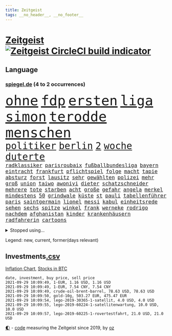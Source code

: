 ```yaml
---
title: Zeitgeist
tags: __no_header__, __no_footer__
---
```


# [Zeitgeist](https://oliz.io/zeitgeist/) [![Zeitgeist CircleCI build indicator](https://circleci.com/gh/ooz/zeitgeist.svg?style=shield)](https://circleci.com/gh/ooz/zeitgeist)

## Language

<h3><a href="https://www.spiegel.de" target="_blank">spiegel.de</a> (4 to 2 occurrences)</h3>
<p style="font-family:monospace">
<span style="font-size:32pt"><a href="news_links.html#ohne" class="current">ohne</a></span>
<span style="font-size:32pt"><a href="news_links.html#fdp" class="current">fdp</a></span>
<span style="font-size:32pt"><a href="news_links.html#ersten" class="current">ersten</a></span>
<span style="font-size:32pt"><a href="news_links.html#liga" class="current">liga</a></span>
<span style="font-size:32pt"><a href="news_links.html#simon" class="current">simon</a></span>
<span style="font-size:32pt"><a href="news_links.html#terodde" class="current">terodde</a></span>
<span style="font-size:32pt"><a href="news_links.html#menschen" class="current">menschen</a></span>
<br>
<span style="font-size:22pt"><a href="news_links.html#politiker" class="current">politiker</a></span>
<span style="font-size:22pt"><a href="news_links.html#berlin" class="current">berlin</a></span>
<span style="font-size:22pt"><a href="news_links.html#2" class="current">2</a></span>
<span style="font-size:22pt"><a href="news_links.html#woche" class="current">woche</a></span>
<span style="font-size:22pt"><a href="news_links.html#duterte" class="current">duterte</a></span>
<br>
<span style="font-size:12pt"><a href="news_links.html#radklassiker" class="new">radklassiker</a></span>
<span style="font-size:12pt"><a href="news_links.html#parisroubaix" class="new">parisroubaix</a></span>
<span style="font-size:12pt"><a href="news_links.html#fußballbundesliga" class="current">fußballbundesliga</a></span>
<span style="font-size:12pt"><a href="news_links.html#bayern" class="current">bayern</a></span>
<span style="font-size:12pt"><a href="news_links.html#eintracht" class="current">eintracht</a></span>
<span style="font-size:12pt"><a href="news_links.html#frankfurt" class="current">frankfurt</a></span>
<span style="font-size:12pt"><a href="news_links.html#pflichtspiel" class="new">pflichtspiel</a></span>
<span style="font-size:12pt"><a href="news_links.html#folge" class="current">folge</a></span>
<span style="font-size:12pt"><a href="news_links.html#macht" class="current">macht</a></span>
<span style="font-size:12pt"><a href="news_links.html#tapie" class="new">tapie</a></span>
<span style="font-size:12pt"><a href="news_links.html#absturz" class="current">absturz</a></span>
<span style="font-size:12pt"><a href="news_links.html#forst" class="current">forst</a></span>
<span style="font-size:12pt"><a href="news_links.html#lausitz" class="new">lausitz</a></span>
<span style="font-size:12pt"><a href="news_links.html#sehr" class="current">sehr</a></span>
<span style="font-size:12pt"><a href="news_links.html#gewählten" class="new">gewählten</a></span>
<span style="font-size:12pt"><a href="news_links.html#polizei" class="current">polizei</a></span>
<span style="font-size:12pt"><a href="news_links.html#mehr" class="current">mehr</a></span>
<span style="font-size:12pt"><a href="news_links.html#groß" class="current">groß</a></span>
<span style="font-size:12pt"><a href="news_links.html#union" class="current">union</a></span>
<span style="font-size:12pt"><a href="news_links.html#taiwo" class="new">taiwo</a></span>
<span style="font-size:12pt"><a href="news_links.html#awoniyi" class="new">awoniyi</a></span>
<span style="font-size:12pt"><a href="news_links.html#dieter" class="current">dieter</a></span>
<span style="font-size:12pt"><a href="news_links.html#schatzschneider" class="new">schatzschneider</a></span>
<span style="font-size:12pt"><a href="news_links.html#mehrere" class="current">mehrere</a></span>
<span style="font-size:12pt"><a href="news_links.html#tote" class="current">tote</a></span>
<span style="font-size:12pt"><a href="news_links.html#starben" class="current">starben</a></span>
<span style="font-size:12pt"><a href="news_links.html#acht" class="current">acht</a></span>
<span style="font-size:12pt"><a href="news_links.html#große" class="current">große</a></span>
<span style="font-size:12pt"><a href="news_links.html#gefahr" class="current">gefahr</a></span>
<span style="font-size:12pt"><a href="news_links.html#angela" class="current">angela</a></span>
<span style="font-size:12pt"><a href="news_links.html#merkel" class="current">merkel</a></span>
<span style="font-size:12pt"><a href="news_links.html#mindestens" class="current">mindestens</a></span>
<span style="font-size:12pt"><a href="news_links.html#50" class="current">50</a></span>
<span style="font-size:12pt"><a href="news_links.html#grindwale" class="new">grindwale</a></span>
<span style="font-size:12pt"><a href="news_links.html#küste" class="current">küste</a></span>
<span style="font-size:12pt"><a href="news_links.html#st" class="current">st</a></span>
<span style="font-size:12pt"><a href="news_links.html#pauli" class="current">pauli</a></span>
<span style="font-size:12pt"><a href="news_links.html#tabellenführer" class="current">tabellenführer</a></span>
<span style="font-size:12pt"><a href="news_links.html#paris" class="current">paris</a></span>
<span style="font-size:12pt"><a href="news_links.html#saintgermain" class="current">saintgermain</a></span>
<span style="font-size:12pt"><a href="news_links.html#lionel" class="current">lionel</a></span>
<span style="font-size:12pt"><a href="news_links.html#messi" class="current">messi</a></span>
<span style="font-size:12pt"><a href="news_links.html#kabul" class="current">kabul</a></span>
<span style="font-size:12pt"><a href="news_links.html#einheitsrede" class="new">einheitsrede</a></span>
<span style="font-size:12pt"><a href="news_links.html#sehen" class="current">sehen</a></span>
<span style="font-size:12pt"><a href="news_links.html#sechs" class="current">sechs</a></span>
<span style="font-size:12pt"><a href="news_links.html#spitze" class="current">spitze</a></span>
<span style="font-size:12pt"><a href="news_links.html#winkel" class="new">winkel</a></span>
<span style="font-size:12pt"><a href="news_links.html#frank" class="current">frank</a></span>
<span style="font-size:12pt"><a href="news_links.html#werneke" class="new">werneke</a></span>
<span style="font-size:12pt"><a href="news_links.html#rodrigo" class="current">rodrigo</a></span>
<span style="font-size:12pt"><a href="news_links.html#nachdem" class="current">nachdem</a></span>
<span style="font-size:12pt"><a href="news_links.html#afghanistan" class="current">afghanistan</a></span>
<span style="font-size:12pt"><a href="news_links.html#kinder" class="current">kinder</a></span>
<span style="font-size:12pt"><a href="news_links.html#krankenhäusern" class="current">krankenhäusern</a></span>
<span style="font-size:12pt"><a href="news_links.html#radfahrerin" class="new">radfahrerin</a></span>
<span style="font-size:12pt"><a href="news_links.html#cartoons" class="current">cartoons</a></span>
</p>
<details>
<summary>Stopped using...</summary>
<p class="former" style="font-size:12pt">
andrea(347) weiten(347) wütet(347) wechsel(346) aufmerksamkeit(345) bildungsministerin(345) dienst(345) entdeckte(345) ersatz(345) korrigiert(345) locker(345) echte(344) kapitän(344) runter(344) sogenannte(344) sportdirektor(344) ankunft(343) badenwürttembergs(343) folgt(343) geschäft(343) illegale(343) joachim(343) kriminelle(343) kurzfristig(343) moderne(343) schülern(343) seitdem(343) unrecht(343) bars(342) benennt(342) diskutieren(342) fahrzeug(342) fühlt(342) gefüllt(342) radfahrer(342) reduziert(342) senken(342) vergangene(342) 8000(341) attackieren(341) beschreibt(341) betrugs(341) charlie(341) coronahilfen(341) erlitten(341) fallzahlen(341) infektionen(341) kampagne(341) notfalls(341) pferd(341) regen(341) stil(341) verhängen(341) verlust(341) zuhause(341) 2016(340) beamter(340) benjamin(340) beweisen(340) finanzaufsicht(340) france(340) glimpflich(340) intensivbetten(340) leere(340) leiten(340) menge(340) veränderte(340) wunsch(340) bahnhof(339) bar(339) entlastet(339) geboten(339) gehalten(339) hans(339) israelische(339) konzernchef(339) schadet(339) verbreitung(339) überlebte(339) 99(338) coronazahlen(338) erhielt(338) gelsenkirchen(338) konfrontiert(338) länge(338) nahen(338) patrick(338) schnee(338) schulze(338) stürmer(338) suchte(338) vorstand(338) wirken(338) ärgert(338) 5(337) altmaier(337) ausgeschieden(337) bill(337) dreimal(337) eindämmen(337) entsprechende(337) giftanschlag(337) gleichberechtigung(337) islamischen(337) lockdowns(337) metern(337) quote(337) scheidende(337) spaniens(337) stanley(337) swetlana(337) theater(337) ankündigung(336) behandlung(336) christine(336) durchsuchungen(336) elisabeth(336) fahrrad(336) islamischer(336) jüdische(336) lukas(336) minute(336) plus(336) rückt(336) tichanowskaja(336) wales(336) wälder(336) öl(336) bildungsforscher(335) einzig(335) entkommen(335) froh(335) geprüft(335) ifoindex(335) langen(335) letzter(335) ludwig(335) sicherte(335) standort(335) unterzeichnet(335) viren(335) feuerwehrleute(334) meiner(334) meldete(334) metropolen(334) nancy(334) pocht(334) studieren(334) absage(333) geflogen(333) grundschüler(333) jury(333) kollege(333) löw(333) mancherorts(333) treten(333) verfolgt(333) wissenschaft(333) eigentümer(332) fernen(332) großeinsatz(332) m(332) schwindet(332) vorsprung(332) weltwirtschaft(332) 81(331) coronapolitik(331) feiertagen(331) flüchtlingen(331) manuel(331) rechtsaußen(331) verabreicht(331) verschwand(331) zimmer(331) 180(330) brachen(330) ecken(330) geschäftsführer(330) leipzigs(330) netanyahu(330) verbessert(330) verstärken(330) vorgaben(330) zustimmung(330) bewährungsstrafe(329) drastischen(329) gesprengt(329) toter(329) verteilung(329) wochenüberblick(329) zucker(329) abgebrochen(328) dahintersteckt(328) karte(328) lambrecht(328) sinn(328) verantwortlichen(328) weltrekord(328) durcheinander(327) ereignisse(327) richtet(327) stieß(327) william(327) 13jähriger(326) coronaerkrankung(326) erfindung(326) gesamten(326) robin(326) monats(325) autobranche(324) brandstiftung(324) bushido(324) düstere(324) herzen(324) hob(324) inhalte(324) königin(324) streitet(324) behaupten(323) küstenwache(323) abgewiesen(322) amtsgericht(322) schlappe(322) varianten(322) 55(321) abkehr(321) alarmiert(321) empfängt(321) sportlerinnen(321) zweites(321) berühmten(320) bob(320) kassel(320) karin(319) spaltet(319) umgebung(319) ausrüstung(318) bundes(318) gewinn(318) niedrigere(318) ordnung(318) präsenzunterricht(318) rollt(318) antrag(317) beteiligen(317) bruce(317) dfbpokal(317) nasa(317) riesig(317) abseits(316) brandenburger(316) rose(316) terrorismus(316) whatsapp(316) 82(315) aufgestellt(315) aufhalten(315) fortuna(315) hohem(315) schulschließungen(315) trauert(315) erstickt(314) familienministerin(314) fliegt(314) krebs(314) rettung(314) betrogen(313) pushbacks(313) risikogruppen(313) handy(312) km/h(312) menschenrechtsverletzungen(312) philosoph(312) titelverteidiger(312) kinderpornografie(311) mutationen(311) warfen(311) gelandet(310) arbeitslose(309) erzbistum(309) spahns(309) bundesnetzagentur(308) flughafens(308) halbiert(308) regierungserklärung(308) schock(308) wirbel(308) aktivist(307) minderjährigen(307) bundeswehrsoldaten(306) me(306) einschalten(305) mischung(305) nebenbei(305) cover(304) schalker(304) plötzlichen(302) reus(302) skizziert(302) boni(301) festhalten(301) katharina(301) klees(301) paartherapeutin(301) schade(301) fördern(300) geht's(300) vermieter(300) vorherrschaft(300) dr(299) dreharbeiten(299) präsidentschaft(299) günther(298) sammelte(298) schulz(298) drückt(297) sturms(297) beschaffung(296) grüner(296) schätzen(295) susanne(295) foto(293) offensichtlich(293) überfordert(293) existenz(291) betrieben(290) engen(289) coronaimpfstoffs(288) stellenabbau(288) vorsichtig(288) 56(287) rache(285) daheim(284) erleichtern(284) höhepunkt(284) schwimmen(283) drohung(282) vereins(282) wirtschaftsleistung(282) 85(278) coronaimpfzentrum(278) häuslicher(278) riesigen(277) würdigung(277) 34jährige(274) bestechung(274) entführt(273) bundeskabinett(272) freiheiten(272) rechter(272) impfdosis(267) abhilfe(266) würdigt(266) interviews(265) 13jährige(264) abgabe(264) brutalen(263) herrschaft(263) vorbehalte(263) rüstet(262) malaysia(261) pfleger(261) biontech/pfizer(260) gerammt(257) katzen(257) variante(256) partnerin(255) souveränität(254) coronavakzine(252) laufende(250) eingesperrt(249) außergewöhnlich(247) dürre(247) jener(245) blitz(243) gewinne(241) texte(241) 68(239) öffnet(235) technische(232) hennigwellsow(231) kreuzung(231) genießen(230) iv(230) zustimmen(230) coronainzidenzen(227) ingolstadt(227) afrikanische(225) erkämpft(225) coronamasken(222) gegeneinander(222) angemessene(221) schiebt(221) singen(218) estland(217) etappe(214) heutige(214) nationalpark(213) flüsse(211) traumberuf(210) zusammenbruch(206) herausfordern(205) soldatinnen(205) verteuert(204) chile(202) konkreten(202) trümmern(201) unzureichend(201) großbrand(200) echter(198) geschlossenen(198) beunruhigt(196) abbruch(195) belgier(195) g(195) linkenchefin(194) fassungslos(192) großmeister(190) krimi(190) verlaufen(190) oberverwaltungsgericht(188) unverständnis(188) lösten(187) lockte(185) ölkonzern(183) abgewehrt(182) beschreiben(181) gekippt(181) strebt(181) lucaapp(180) marvin(180) usgeheimdienste(179) verantwortliche(178) erledigt(176) szenarien(176) beileid(175) lacht(175) horrende(173) nationaler(173) baku(172) belgische(168) vettel(168) bosch(167) durchschnitt(167) drüber(166) koepfer(166) missglückten(166) besetzen(165) frontal(165) schafften(165) kürzester(164) passende(164) beleidigte(163) homophobe(163) rauf(163) teilzeit(163) wunde(163) kanzlerkandidatin(162) ken(162) aussprache(160) eigentore(160) mexikos(160) fahrlässiger(159) coronainzidenz(158) gucken(158) zoff(158) ostküste(157) rennstall(157) spürt(157) erdoğans(155) landesverband(155) standorten(155) unis(155) tabu(153) aufreger(151) abzuwenden(150) heiter(150) pomp(150) broadway(148) enthalten(148) frauenbundesliga(148) selbstmordattentäter(148) abbas(147) samoa(146) tunnel(146) nordamerika(145) erfülle(144) exverfassungsschutzchef(144) knappe(144) blutigen(143) regierungstruppen(143) werte(142) pflegen(141) lebensgefährliche(139) schädlichen(138) neukölln(137) reederei(137) sozialleistungen(137) weimarer(136) gegensatz(135) 1946(134) massachusetts(134) motorrad(134) poleposition(133) zweijähriges(133) todesfall(132) baerbocks(131) finales(130) transfer(130) genesene(129) vereine(129) albanien(128) bundeswehrhelfer(128) einzelfall(128) großfeuer(128) großkonzerne(128) auseinandersetzen(127) machtoptionen(127) square(126) lediglich(125) louisa(125) prix(125) ungerecht(125) 2013(124) vita(124) vize(124) bretagne(123) konflikten(123) bio(122) vorreiter(122) skateboarden(121) 41jährige(120) hofmann(120) schönheit(120) heimkehr(119) schwule(118) usverteidigungsministerium(117) fähre(115) seltenes(115) folgten(113) heizkosten(113) nachbesserungen(113) reicher(112) wachsenden(111) gewerkschafter(110) gewitter(109) nahostkonflikt(109) stärkere(109) betreiberfirma(108) zugeschlagen(108) erweitern(107) jamie(107) beschränkt(106) dorthin(106) peinlich(106) rundfahrt(106) vermieten(106) familienministerium(105) gesprungen(105) kommentieren(105) litten(105) solar(105) wessen(105) balkan(104) vertrauter(104) mangelhafter(103) überfielen(103) revolutionieren(102) vielfaches(102) usstreitkräfte(101) beleidigten(100) heimischen(100) teuerung(100) decke(99) shell(99) wettbewerbshüter(99) zerstörungen(99) arrangieren(98) getreten(98) ausreise(97) lahmlegen(97) arena(96) außergewöhnliches(96) menschenrechtsaktivistin(96) monaco(96) fünfjähriger(95) klettern(95) verräter(95) atomkraftwerk(94) my(94) pandemien(94) princess(94) unterschreibt(94) beschäftigung(93) künstlerische(92) comebackversuch(91) terroranschlägen(91) abrechnungsbetrug(90) ausgebremst(90) ewa(90) ideale(90) mafiosos(90) pajor(90) 14jährige(89) bachelet(89) gosens(89) gruppenphase(89) optisch(89) hunderttausenden(88) tool(88) visum(88) alzheimer(87) knochen(87) kohlschreiber(87) soweit(87) welterfolg(87) massengrab(86) schlächter(86) plage(85) stabilisieren(85) halbleitermangel(84) jemals(84) meiden(84) pendler(84) warburgbank(84) zitierte(84) brandanschläge(83) briefwechsel(83) gesänge(83) janeiro(83) regierungsbündnis(83) systeme(83) sätzen(83) unterdrücken(83) ansprechen(82) deutschebanktochter(82) gescheiterten(82) lloyd(82) starkregen(82) tragweite(82) unverändert(82) webber(82) bundespolizist(81) finde(81) linker(81) überzogene(81) aufgegangen(80) entsorgt(80) erdgeschoss(80) forderungskatalog(80) pizza(80) wahlkampfchef(80) begannen(79) kalifornischen(79) leichtverletzte(79) pflegebranche(79) aktienfonds(78) atalay(78) brannte(78) coronaursprung(78) ernste(78) hebel(78) pinar(78) südeuropa(78) ultrarechte(77) wale(77) überbrückungshilfe(77) abgerufen(76) auswärtige(76) zehnjährige(76) ansteckungsgefahr(75) bruchteil(75) höhn(75) luftschläge(75) mester(75) unterliegen(75) beeindruckende(74) grieche(74) hymne(74) sommerpause(74) behauptete(73) eingezogen(73) friedensnobelpreisträger(73) bahnt(72) fehlerhaft(72) riskante(72) trubel(72) besorgniserregend(71) börsenwert(71) rechenzentren(71) sehenswerten(71) standstreifen(71) verbesserungen(71) verlagern(71) 1963(70) blei(70) dfbnationalspieler(70) klubszene(70) sklaverei(70) tierleid(70) umweltgründen(70) vormundschaft(70) gerichtlich(69) kader(69) millionenentschädigung(69) pandabären(69) totschlag(69) uganda(69) gefährdeten(68) geurteilt(68) mind(68) tatsachen(68) yang(68) großraum(67) nachbarin(67) stockt(67) theory(67) ungerechte(67) willkür(67) 72(66) antrittsbesuch(66) existiert(66) neugeborene(66) stränden(66) warteten(66) zurückgelassen(66) primož(65) roglič(65) sätze(65) begnadigt(64) chefs(64) heim(64) minijobs(64) restriktive(64) süddeutschland(64) vertretungen(64) 24jährige(63) blasio(63) ginter(63) küssen(63) linkenfraktionschef(63) offensivspieler(63) wüten(63) ed(62) euroraum(62) hauseinsturz(62) nevada(62) bundeswehreinsatz(61) gräbern(61) lukaku(61) primoz(61) roglic(61) romelu(61) symptomen(61) wahlprogramme(61) wetterkatastrophen(61) bundesverkehrsminister(60) ridle(60) tagessieg(60) vermeintlicher(60) absurden(59) abwehrchef(59) auslöste(59) axel(59) blutspritzer(59) coco(59) doppelerfolg(59) frühes(59) gauff(59) glatte(59) gorillas(59) impfstoffproduktion(59) militärmaschine(59) murray(59) out(59) fläche(58) got(58) kolumnistin(58) sieglos(58) usstützpunkt(58) berechnen(57) emviertelfinale(57) podolski(57) selbstmordanschlag(57) steuerkonzept(57) wäldern(57) überfüllte(57) auslandspodcast(56) aussagekräftig(56) evakuierung(56) fühlte(56) gleitet(56) hassverbrechen(56) oberbürgermeisterin(56) scannen(56) bliebe(55) etappen(55) leblos(55) nerdige(55) slowene(55) ubahnstationen(55) 25jähriger(54) bedeutenden(54) charlottesville(54) gebauten(54) impfraten(54) strikten(54) umzug(54) usarmee(54) blind(53) brandballons(53) coop(53) daxkonzerne(53) hüfte(53) interstate(53) krachte(53) lebten(53) meiste(53) miliz(53) resolution(53) technischen(53) begeisterung(52) hafer(52) politt(52) seltsam(52) 36jährige(51) aufwendig(51) belästigungen(51) brillante(51) errichtet(51) sommerloch(51) zugesprochen(51) erzieherinnen(50) evakuierungen(50) schrecklich(50) unbestimmte(50) beatles(49) maps(49) sturzbäche(49) augsburger(48) stadions(48) wanderer(48) 14jähriger(47) außergewöhnliche(47) erkennbar(47) heißluftballon(47) hoteleinsturz(47) signalwirkung(47) gelaufen(46) herzlich(46) lax(46) uswahlrecht(46) angebots(45) anschlagsserie(45) crown(45) einsetzt(45) erftstadt(45) gebeutelt(45) halbleiter(45) katastrophenschutz(45) mads(45) quälen(45) transferticker(45) ahr(44) beinen(44) flutgebieten(44) freundeskreis(44) manch(44) paralympicssieger(44) rehm(44) rennstrecke(44) córdoba(43) hektar(43) holiday(43) juristischen(43) salz(43) spot(43) begründen(42) installiert(42) löbel(42) nikolas(42) abfall(41) beseitigen(41) erftstadtblessem(41) gags(41) milliardengeschäft(41) olympisch(41) schätzt(41) spa(41) badenbaden(40) iocpräsident(40) qualifiziert(40) kette(39) krisenmanagement(39) schwimmt(39) sinzig(39) besserwisserei(38) comedy(38) dirigentin(38) erfassung(38) flutkatastophe(38) goldmedaillen(38) leistungen(38) taekwondokämpferin(38) tu(38) vergebens(38) wahlkampfdebatte(38) weltstars(38) cdubundestagsabgeordneten(37) deiche(37) hinkt(37) norweger(37) rettungshubschrauber(37) verkaufte(37) abzugeben(36) aufsteigen(36) fukushima(36) moster(36) spezialteam(36) südfrankreich(36) wette(36) cell(35) donda(35) gärtner(35) kais(35) stromschlag(35) tunesier(35) vizepräsidentin(35) connor(34) lastenrad(34) broadcast(33) feuerwehrleuten(33) fußballerin(33) hilfeleistung(33) rtlmoderatorin(33) supermärkte(33) tvspot(33) usnotenbank(33) würdigen(33) algerier(32) eröffnungsfeier(32) lynchmord(32) querdenkerdemo(32) recklinghausen(32) atomwaffen(31) gladbacher(31) hauptsache(31) kuriosem(31) kurzsichtig(31) neffe(31) stonehenge(31) streitthemen(31) tierreich(31) verpatzt(31) weitspringer(31) gemeint(30) querdenkerdemonstration(30) bilanzen(29) nachträglich(29) niklas(29) pandazwillinge(29) rutscht(29) schrank(29) unterdrückung(29) whatsappnachrichten(29) 700(28) gekocht(28) moratorium(28) querdenkerprotesten(28) uniform(28) zutiefst(28) azzedine(27) binden(27) erging(27) feinstaub(27) griffin(27) lagab(27) sektor(27) trio(27) verließen(27) windstrom(27) wochenenden(27) zivile(27) ächzt(27) cunha(26) entkam(26) gerissen(26) industriegebiet(26) personalausweis(26) shady(26) vermietet(26) öffentlicher(26) fiskus(25) kalifornier(25) regnet(25) übereinstimmend(25) 70jährige(24) ibiza(24) polizeigewahrsam(24) schulstart(24) standorte(24) strafrechtliche(24) stralsund(24) usfirma(24) einspruch(23) geringsten(23) heinz(23) bezug(22) seth(22) toilettenpause(22) bekomme(21) lernte(21) like(21) rügen(21) 190(20) epidemische(20) existenzsorgen(20) kumpel(20) midyatli(20) stagniert(20) surfen(20) unübersichtlich(20) ausbildungsverträge(19) bahnvorstand(19) einschlug(19) fahrlässigen(19) fußballtrainer(19) warteschleife(19) werken(19) 15jährigen(18) demonstrierende(18) greifswald(18) speiseplan(18) achtet(17) freundinnen(17) muhammad(17) stone(17) vuelta(17) grünenfraktionschefin(16) knast(16) waldes(16) windschutzscheibe(16) denverclanstar(15) mobbingvorwürfe(15) verbrannt(15) verfallen(15) bobic(14) bundesligastart(14) datteln(14) elvis(14) hochfahren(14) hoffenheim(14) händen(14) taugen(14) uneingeschränkt(14) absicherung(13) autopilot(13) dreijährige(13) einbringen(13) klopp(13) schiffsstau(13) anzieht(12) dflchefin(12) evakuierungsflüge(12) gene(12) saisonauftakt(12) schicksale(12) sicherheitsexperte(12) topstürmer(12) verspürt(12) beschimpfen(11) druckmittel(11) erhöhter(11) freundliche(11) fünfmal(11) geleistet(11) talibanführer(11) verordnung(11)
</p>
</details>
<p>Legend: <span class="new">new</span>, <span class="current">current</span>, <span class="former">former(days relevant)</span></p>

## Investments[.csv](investments.csv)

[Inflation Chart](https://inflationchart.com),
[Stocks in BTC](https://stonksinbtc.xyz/)

```
date, investment, buy price, sell price
2021-09-29 10:09:49, 1-EUR, 1.16 USD, 1.16 USD
2021-09-29 10:09:49, 1-EUR, 7.54 CNY, 7.54 CNY
2021-09-29 10:09:49, crude-oil-brent-barrel, 78.63 USD, 78.63 USD
2021-09-29 10:09:50, gold-10g, 503.27 EUR, 475.47 EUR
2021-09-29 10:09:54, lego-2019-30365-1-satellit, 4.0 USD, 4.0 USD
2021-09-29 10:09:55, lego-2019-60224-1-satellitenwartung, 10.0 USD, 10.0 USD
2021-09-29 10:09:57, lego-2019-60225-1-rovertestfahrt, 21.0 USD, 21.0 USD
```

<footer>
<a href="javascript:toggleTheme()" class="nav">🌓</a>
- <a href="https://github.com/ooz/zeitgeist">code</a> measuring the Zeitgeist since 2019, by <a href="https://oliz.io">oz</a>
</footer>
